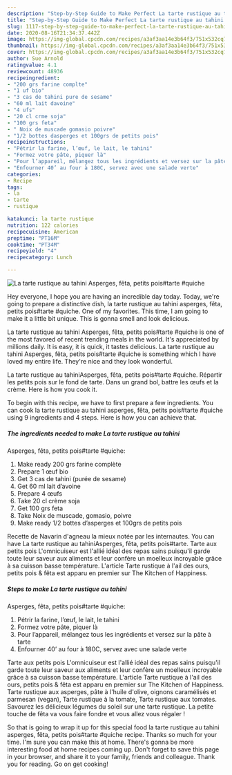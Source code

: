 ```yaml
---
description: "Step-by-Step Guide to Make Perfect La tarte rustique au tahini Asperges, fêta, petits pois#tarte #quiche"
title: "Step-by-Step Guide to Make Perfect La tarte rustique au tahini Asperges, fêta, petits pois#tarte #quiche"
slug: 1117-step-by-step-guide-to-make-perfect-la-tarte-rustique-au-tahini-asperges-feta-petits-poistarte-quiche
date: 2020-08-16T21:34:37.442Z
image: https://img-global.cpcdn.com/recipes/a3af3aa14e3b64f3/751x532cq70/la-tarte-rustique-au-tahini-asperges-feta-petits-poistarte-quiche-photo-principale-de-la-recette.jpg
thumbnail: https://img-global.cpcdn.com/recipes/a3af3aa14e3b64f3/751x532cq70/la-tarte-rustique-au-tahini-asperges-feta-petits-poistarte-quiche-photo-principale-de-la-recette.jpg
cover: https://img-global.cpcdn.com/recipes/a3af3aa14e3b64f3/751x532cq70/la-tarte-rustique-au-tahini-asperges-feta-petits-poistarte-quiche-photo-principale-de-la-recette.jpg
author: Sue Arnold
ratingvalue: 4.1
reviewcount: 48936
recipeingredient:
- "200 grs farine complte"
- "1 uf bio"
- "3 cas de tahini pure de sesame"
- "60 ml lait davoine"
- "4 ufs"
- "20 cl crme soja"
- "100 grs feta"
- " Noix de muscade gomasio poivre"
- "1/2 bottes dasperges et 100grs de petits pois"
recipeinstructions:
- "Pétrir la farine, l’œuf, le lait, le tahini"
- "Formez votre pâte, piquer là"
- "Pour l’appareil, mélangez tous les ingrédients et versez sur la pâte à tarte"
- "Enfourner 40’ au four à 180C, servez avec une salade verte"
categories:
- Recipe
tags:
- la
- tarte
- rustique

katakunci: la tarte rustique 
nutrition: 122 calories
recipecuisine: American
preptime: "PT16M"
cooktime: "PT34M"
recipeyield: "4"
recipecategory: Lunch

---
```



![La tarte rustique au tahini
Asperges, fêta, petits pois#tarte #quiche](https://img-global.cpcdn.com/recipes/a3af3aa14e3b64f3/751x532cq70/la-tarte-rustique-au-tahini-asperges-feta-petits-poistarte-quiche-photo-principale-de-la-recette.jpg)

Hey everyone, I hope you are having an incredible day today. Today, we're going to prepare a distinctive dish, la tarte rustique au tahini
asperges, fêta, petits pois#tarte #quiche. One of my favorites. This time, I am going to make it a little bit unique. This is gonna smell and look delicious.

La tarte rustique au tahini
Asperges, fêta, petits pois#tarte #quiche is one of the most favored of recent trending meals in the world. It's appreciated by millions daily. It is easy, it is quick, it tastes delicious. La tarte rustique au tahini
Asperges, fêta, petits pois#tarte #quiche is something which I have loved my entire life. They're nice and they look wonderful.

La tarte rustique au tahiniAsperges, fêta, petits pois#tarte #quiche. Répartir les petits pois sur le fond de tarte. Dans un grand bol, battre les œufs et la crème. Here is how you cook it.


To begin with this recipe, we have to first prepare a few ingredients. You can cook la tarte rustique au tahini
asperges, fêta, petits pois#tarte #quiche using 9 ingredients and 4 steps. Here is how you can achieve that.

<!--inarticleads1-->

##### The ingredients needed to make La tarte rustique au tahini
Asperges, fêta, petits pois#tarte #quiche:

1. Make ready 200 grs farine complète
1. Prepare 1 œuf bio
1. Get 3 cas de tahini (purée de sesame)
1. Get 60 ml lait d’avoine
1. Prepare 4 œufs
1. Take 20 cl crème soja
1. Get 100 grs feta
1. Take  Noix de muscade, gomasio, poivre
1. Make ready 1/2 bottes d’asperges et 100grs de petits pois


Recette de Navarin d&#39;agneau la mieux notée par les internautes. You can have La tarte rustique au tahiniAsperges, fêta, petits pois#tarte. Tarte aux petits pois L&#39;omnicuiseur est l&#39;allié idéal des repas sains puisqu&#39;il garde toute leur saveur aux aliments et leur confère un moelleux incroyable grâce à sa cuisson basse température. L&#39;article Tarte rustique à l&#39;ail des ours, petits pois &amp; fêta est apparu en premier sur The Kitchen of Happiness. 

<!--inarticleads2-->

##### Steps to make La tarte rustique au tahini
Asperges, fêta, petits pois#tarte #quiche:

1. Pétrir la farine, l’œuf, le lait, le tahini
1. Formez votre pâte, piquer là
1. Pour l’appareil, mélangez tous les ingrédients et versez sur la pâte à tarte
1. Enfourner 40’ au four à 180C, servez avec une salade verte


Tarte aux petits pois L&#39;omnicuiseur est l&#39;allié idéal des repas sains puisqu&#39;il garde toute leur saveur aux aliments et leur confère un moelleux incroyable grâce à sa cuisson basse température. L&#39;article Tarte rustique à l&#39;ail des ours, petits pois &amp; fêta est apparu en premier sur The Kitchen of Happiness. Tarte rustique aux asperges, pâte à l&#39;huile d&#39;olive, oignons caramélisés et parmesan (vegan), Tarte rustique à la tomate, Tarte rustique aux tomates. Savourez les délicieux légumes du soleil sur une tarte rustique. La petite touche de fêta va vous faire fondre et vous allez vous régaler ! 

So that is going to wrap it up for this special food la tarte rustique au tahini
asperges, fêta, petits pois#tarte #quiche recipe. Thanks so much for your time. I'm sure you can make this at home. There's gonna be more interesting food at home recipes coming up. Don't forget to save this page in your browser, and share it to your family, friends and colleague. Thank you for reading. Go on get cooking!
